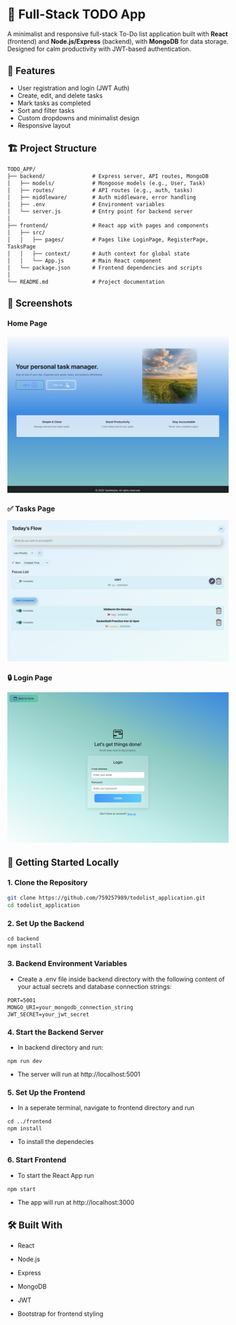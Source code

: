 # 📝 Full-Stack TODO App

A minimalist and responsive full-stack To-Do list application built with **React** (frontend) and **Node.js/Express** (backend), with **MongoDB** for data storage. Designed for calm productivity with JWT-based authentication.

## 🌟 Features

- User registration and login (JWT Auth)
- Create, edit, and delete tasks
- Mark tasks as completed
- Sort and filter tasks
- Custom dropdowns and minimalist design
- Responsive layout

## 🏗️ Project Structure
```
TODO_APP/
├── backend/               # Express server, API routes, MongoDB 
│   ├── models/            # Mongoose models (e.g., User, Task)
│   ├── routes/            # API routes (e.g., auth, tasks)
│   ├── middleware/        # Auth middleware, error handling
│   ├── .env               # Environment variables
│   └── server.js          # Entry point for backend server
│
├── frontend/              # React app with pages and components
│   ├── src/
│   │   ├── pages/         # Pages like LoginPage, RegisterPage, TasksPage
│   │   ├── context/       # Auth context for global state
│   │   └── App.js         # Main React component
│   └── package.json       # Frontend dependencies and scripts
│
└── README.md              # Project documentation

```

## 📸 Screenshots

###  Home Page
![Login Page](./screenshots/homepage.png)

### ✅ Tasks Page
![Tasks Page](./screenshots/tasks-page.png)

### 🔒 Login Page
![Login Page](./screenshots/login-page.png)



## 🚀 Getting Started Locally

### 1. Clone the Repository
```bash
git clone https://github.com/759257989/todolist_application.git
cd todolist_application
```
### 2. Set Up the Backend
```
cd backend
npm install
```
### 3. Backend Environment Variables
- Create a .env file inside backend directory with the following content of your actual secrets and database connection strings:
```
PORT=5001
MONGO_URI=your_mongodb_connection_string
JWT_SECRET=your_jwt_secret
```
### 4. Start the Backend Server
- In backend directory and run:
```
npm run dev
```
- The server will run at http://localhost:5001

### 5. Set Up the Frontend 
- In a seperate terminal, navigate to frontend directory and run
```
cd ../frontend
npm install
```
- To install the dependecies

### 6. Start Frontend
- To start the React App run
```
npm start
```
- The app will run at http://localhost:3000


## 🛠️ Built With
- React

- Node.js

- Express

- MongoDB

- JWT
- Bootstrap for frontend styling
